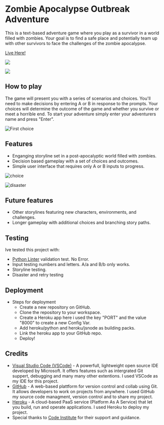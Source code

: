 # Zombie Apocalypse Outbreak Adventure
This is a text-based adventure game where you play as a survivor in a world filled with zombies. Your goal is to find a safe place and potentially team up with other survivors to face the challenges of the zombie apocalypse.

[Live Here!](https://zombie-adventure.herokuapp.com/)

![](https://i.imgur.com/2rEybUj.png)

![](https://i.imgur.com/cfhhDVh.png)

## How to play
The game will present you with a series of scenarios and choices. You'll need to make decisions by entering A or B in response to the prompts. Your choices will determine the outcome of the game and whether you survive or meet a horrible end. To start your adventure simply enter your adventurers name and press "Enter".

![First choice](https://i.imgur.com/Mjkjpkg.png)

## Features
- Enganging storyline set in a post-apocalyptic world filled with zombies.
- Decision based gameplay with a set of choices and outcomes.
- Simple user interface that requires only A or B inputs to progress.

![choice](https://i.imgur.com/5rqLhRd.png)

![disaster](https://i.imgur.com/ts0Qj2h.png)


## Future features
- Other storylines featuring new characters, environments, and challenges.
- Longer gameplay with additional choices and branching story paths.

## Testing
Ive tested this project with:
- [Python Linter](https://pep8ci.herokuapp.com/) validation test. No Error.
- Input testing numbers and letters. A/a and B/b only works.
- Storyline testing.
- Disaster and retry testing

## Deployment
- Steps for deployment
    - Create a new repository on GitHub.
    - Clone the repository to your workspace.
    - Create a Heroku app here i used the key "PORT" and the value "8000" to create a new Config Var.
    - Add heroku/python and heroku/jsnode as building packs.
    - Link the heroku app to your GitHub repo.
    - Deploy!
## Credits
- [Visual Studio Code (VSCode)](https://code.visualstudio.com/) - A powerfull, lightweight open source IDE developed by Microsoft. It offers features such as intergrated Git suppert, debugging and many many other extentions. I used VSCode as my IDE for this project.
- [GitHub](https://github.com/) - A web-based plattform for version control and collab using Git. It allows developers to work on projects from anywhere.
I used GitHub my source code managment, version control and to share my project.
- [Heroku](https://www.heroku.com/) - A cloud-based PaaS service (Platform As A Service) that let you build, run and operate applications. I used Heroku to deploy my project.
- Special thanks to [Code Institute](https://codeinstitute.net/) for their support and guidance.